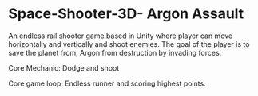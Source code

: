 # Space-Shooter-3D- Argon Assault
An endless rail shooter game based in Unity where player can move horizontally and vertically and shoot enemies.
The goal of the player is to save the planet from, Argon from destruction by invading forces.


Core Mechanic:
Dodge and shoot

Core game loop:
Endless runner and scoring highest points.